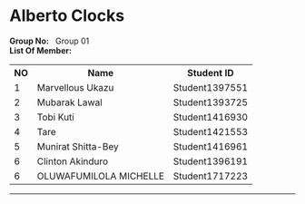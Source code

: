 # Alberto Clocks

**Group No:**&nbsp;&nbsp;    Group 01 <br>
**List Of Member:** 
 <table>
    <tr>
        <th>NO</th>
        <th>Name</th>
        <th>Student ID</th>
    </tr>
    <tr>
        <td>1</td>
        <td>Marvellous Ukazu</td>
        <td>Student1397551</td>
    </tr>
    <tr>
        <td>2</td>
        <td>Mubarak Lawal</td>
        <td>Student1393725</td>
    </tr>
    <tr>
        <td>3</td>
        <td>Tobi Kuti</td>
        <td>Student1416930</td>
    </tr>
    <tr>
        <td>4</td>
        <td>Tare</td>
        <td>Student1421553</td>
    </tr>
    <tr>
        <td>5</td>
        <td>Munirat Shitta-Bey</td>
        <td>Student1416961</td>
    </tr>
    <tr>
        <td>6</td>
        <td>Clinton Akinduro</td>
        <td>Student1396191</td>
    </tr>
    <tr>
        <td>6</td>
        <td>OLUWAFUMILOLA MICHELLE</td>
        <td>Student1717223</td>
    </tr>
</table>
<hr>